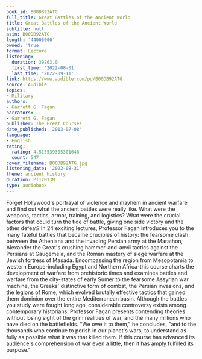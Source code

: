 ```yaml
---
book_id: B00DB92ATG
full_title: Great Battles of the Ancient World
title: Great Battles of the Ancient World
subtitle: null
asin: B00DB92ATG
length: '44006000'
owned: 'true'
format: Lecture
listening:
  duration: 39263.0
  first_time: '2022-08-31'
  last_time: '2022-09-11'
link: https://www.audible.com/pd/B00DB92ATG
source: Audible
topics:
- Military
authors:
- Garrett G. Fagan
narrators:
- Garrett G. Fagan
publisher: The Great Courses
date_published: '2013-07-08'
language:
- English
rating:
  rating: 4.515539305301646
  count: 547
cover_filename: B00DB92ATG.jpg
listening_date: '2022-08-31'
theme: ancient history
duration: PT12H13M
type: audiobook
---
```

Forget Hollywood's portrayal of violence and mayhem in ancient warfare and find out what the ancient battles were really like. What were the weapons, tactics, armor, training, and logistics? What were the crucial factors that could turn the tide of battle, giving one side victory and the other defeat?
In 24 exciting lectures, Professor Fagan introduces you to the many fateful battles that became crucibles of history: the fearsome clash between the Athenians and the invading Persian army at the Marathon, Alexander the Great's crushing hammer-and-anvil tactics against the Persians at Gaugemela, and the Roman mastery of siege warfare at the Jewish fortress of Masada.
Encompassing the region from Mesopotamia to western Europe-including Egypt and Northern Africa-this course charts the development of warfare from prehistoric times and examines battles and warfare from the city-states of early Sumer to the fearsome Assyrian war machine, the Greeks' distinctive form of combat, the Persian invasions, and the legions of Rome, which evolved brutally effective tactics that gained them dominion over the entire Mediterranean basin.
Although the battles you study were fought long ago, considerable controversy exists among contemporary historians. Professor Fagan presents contending theories without losing sight of the grim realities of war, and the many millions who have died on the battlefields.
"We owe it to them," he concludes, "and to the thousands who continue to perish in our planet's wars, to understand as fully as possible what it was that killed them. If this course has advanced its audience's comprehension of war even a little, then it has amply fulfilled its purpose."
